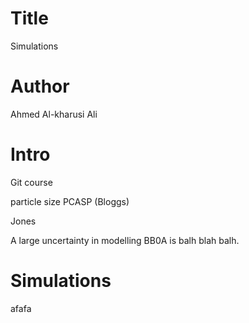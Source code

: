 # Title
Simulations
# Author
Ahmed Al-kharusi
Ali 
# Intro

Git course

particle size PCASP (Bloggs)

Jones

A large uncertainty in modelling BB0A is balh blah balh.
# Simulations 

afafa
